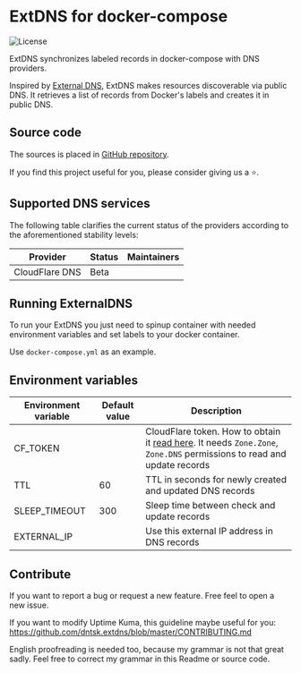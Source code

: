 # ExtDNS for docker-compose

![License](https://img.shields.io/github/license/dntsk/extdns)

ExtDNS synchronizes labeled records in docker-compose with DNS providers.

Inspired by [External DNS](https://github.com/kubernetes-sigs/external-dns), ExtDNS makes resources discoverable via public DNS. It retrieves a list of records from Docker's labels and creates it in public DNS.

## Source code

The sources is placed in [GitHub repository](https://github.com/dntsk/extdns).

If you find this project useful for you, please consider giving us a ⭐.

## Supported DNS services

The following table clarifies the current status of the providers according to the aforementioned stability levels:

| Provider       | Status | Maintainers |
| -------------- | ------ | ----------- |
| CloudFlare DNS | Beta   |             |

## Running ExternalDNS

To run your ExtDNS you just need to spinup container with needed environment variables and set labels to your docker container.

Use `docker-compose.yml` as an example.

## Environment variables

| Environment variable | Default value | Description |
|----------------------|---------------|-------------|
| CF_TOKEN             |               | CloudFlare token. How to obtain it [read here](https://developers.cloudflare.com/api/tokens/create). It needs `Zone.Zone`, `Zone.DNS` permissions to read and update records
| TTL                  | 60            | TTL in seconds for newly created and updated DNS records
| SLEEP_TIMEOUT        | 300           | Sleep time between check and update records
| EXTERNAL_IP          |               | Use this external IP address in DNS records


## Contribute

If you want to report a bug or request a new feature. Free feel to open a new issue.

If you want to modify Uptime Kuma, this guideline maybe useful for you: https://github.com/dntsk.extdns/blob/master/CONTRIBUTING.md

English proofreading is needed too, because my grammar is not that great sadly. Feel free to correct my grammar in this Readme or source code.
